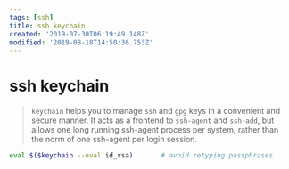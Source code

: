 ```yaml
---
tags: [ssh]
title: ssh keychain
created: '2019-07-30T06:19:49.148Z'
modified: '2019-08-18T14:50:36.753Z'
---
```


# ssh keychain

> `keychain` helps you to manage `ssh` and `gpg` keys in a convenient and secure manner. 
> It acts as a frontend to `ssh-agent` and `ssh-add`, but allows one long running ssh-agent process per system, rather than the norm of one ssh-agent per login session. 

```sh
eval $($keychain --eval id_rsa)       # avoid retyping passphrases 
```
